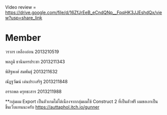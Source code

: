 Video review = https://drive.google.com/file/d/16ZfJrEeB_eCndQNp__FpqHK3JJEshdQx/view?usp=share_link

# Member
วรากร เหลืองอ่อน 2013210519

พลภูมิ ธานินทรประชา 2013211343

พิสิฐพงศ์ สมพันธุ์ 2013211632

ณัฏฐวัฒน์ เด่นประเสริฐ 2013211848

อรรถพล ครุทธะสาร 2013211988

**กลุ่มผม Export เป็นตัวเกมไม่ได้เนืองจากกลุ่มผมใช้ Construct 2 ที่เป็นตัวฟรี ผมขอเอาเป็นขึ้นเว็บแทนนะครับ
https://auttaphol.itch.io/gunner

